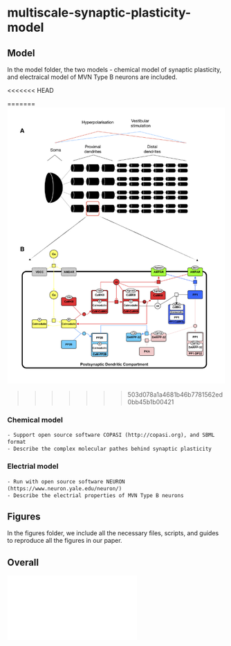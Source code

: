 # multiscale-synaptic-plasticity-model


## Model

In the model folder, the two models - chemical model of synaptic plasticity, and electraical model of MVN Type B neurons are included. 

<<<<<<< HEAD

=======
![alt text](./figures/Fig1/outputs/Fig-1.png)
>>>>>>> 503d078a1a4681b46b7781562ed0bb45b1b00421


### Chemical model

	- Support open source software COPASI (http://copasi.org), and SBML format
	- Describe the complex molecular pathes behind synaptic plasticity

### Electrial model

	- Run with open source software NEURON (https://www.neuron.yale.edu/neuron/)
	- Describe the electrial properties of MVN Type B neurons



## Figures 

In the figures folder, we include all the necessary files, scripts, and guides to reproduce all the figures in our paper.


## Overall

![alt text](./figures/Fig1/outputs/Fig-1.pdf)

<!-- ## Citation

If you feel our models and methods useful and use it in your publication, please cite: -->
